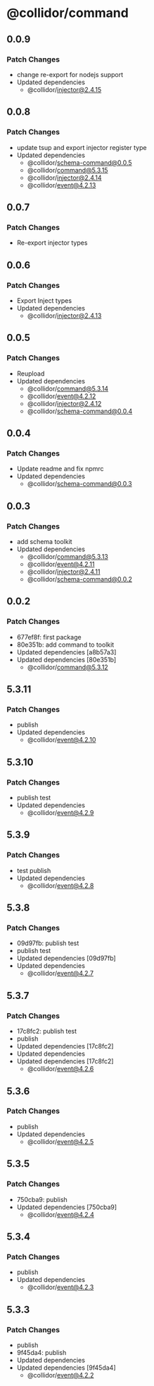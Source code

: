 # @collidor/command

## 0.0.9

### Patch Changes

- change re-export for nodejs support
- Updated dependencies
  - @collidor/injector@2.4.15

## 0.0.8

### Patch Changes

- update tsup and export injector register type
- Updated dependencies
  - @collidor/schema-command@0.0.5
  - @collidor/command@5.3.15
  - @collidor/injector@2.4.14
  - @collidor/event@4.2.13

## 0.0.7

### Patch Changes

- Re-export injector types

## 0.0.6

### Patch Changes

- Export Inject types
- Updated dependencies
  - @collidor/injector@2.4.13

## 0.0.5

### Patch Changes

- Reupload
- Updated dependencies
  - @collidor/command@5.3.14
  - @collidor/event@4.2.12
  - @collidor/injector@2.4.12
  - @collidor/schema-command@0.0.4

## 0.0.4

### Patch Changes

- Update readme and fix npmrc
- Updated dependencies
  - @collidor/schema-command@0.0.3

## 0.0.3

### Patch Changes

- add schema toolkit
- Updated dependencies
  - @collidor/command@5.3.13
  - @collidor/event@4.2.11
  - @collidor/injector@2.4.11
  - @collidor/schema-command@0.0.2

## 0.0.2

### Patch Changes

- 677ef8f: first package
- 80e351b: add command to toolkit
- Updated dependencies [a8b57a3]
- Updated dependencies [80e351b]
  - @collidor/command@5.3.12

## 5.3.11

### Patch Changes

- publish
- Updated dependencies
  - @collidor/event@4.2.10

## 5.3.10

### Patch Changes

- publish test
- Updated dependencies
  - @collidor/event@4.2.9

## 5.3.9

### Patch Changes

- test publish
- Updated dependencies
  - @collidor/event@4.2.8

## 5.3.8

### Patch Changes

- 09d97fb: publish test
- publish test
- Updated dependencies [09d97fb]
- Updated dependencies
  - @collidor/event@4.2.7

## 5.3.7

### Patch Changes

- 17c8fc2: publish test
- publish
- Updated dependencies [17c8fc2]
- Updated dependencies
- Updated dependencies [17c8fc2]
  - @collidor/event@4.2.6

## 5.3.6

### Patch Changes

- publish
- Updated dependencies
  - @collidor/event@4.2.5

## 5.3.5

### Patch Changes

- 750cba9: publish
- Updated dependencies [750cba9]
  - @collidor/event@4.2.4

## 5.3.4

### Patch Changes

- publish
- Updated dependencies
  - @collidor/event@4.2.3

## 5.3.3

### Patch Changes

- publish
- 9f45da4: publish
- Updated dependencies
- Updated dependencies [9f45da4]
  - @collidor/event@4.2.2
